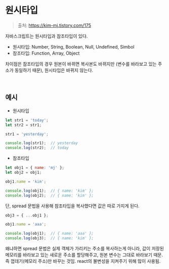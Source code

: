 # 원시타입

> 출처: https://kim-mj.tistory.com/175

자바스크립트는 원시타입과 참조타입이 있다.

- 원시타입: Number, String, Boolean, Null, Undefined, Simbol
- 참조타입: Function, Array, Object

차이점은 참조타입의 경우 원본이 바뀌면 복사본도 바뀌지만 (변수를 바라보고 있는 주소가 동일하기 때문), 원시타입은 바뀌지 않는다.

<br/>

## 예시

- 원시타입

```js
let str1 = 'today';
let str2 = str1;

str1 = 'yesterday';

console.log(str1);  // yesterday
console.log(str2);  // today
```

- 참조타입

```js
let obj1 = { name: 'mj' };
let obj2 = obj1;

obj1.name = 'kim';

console.log(obj1);  // { name: 'kim' };
console.log(obj2);  // { name: 'kim' };
```

단, spread 문법을 사용해 참조타입을 복사했다면 값은 따로 가지게 된다.

```js
obj3 = { ...obj1 };

obj1.name = 'aaa';

console.log(obj1);  // { name: 'aaa' };
console.log(obj3);  // { name: 'kim' };
```

왜냐하면 spread 문법은 실제 객체가 가리키는 주소를 복사하는게 아니라, 값이 저장된 메모리를 바라보고 있는 새로운 주소를 할당해주고, 원본 변수는 그대로 바라보기 때문. 즉 껍데기(메모리 주소)만 바꾸는 것임. react의 불변성을 지켜주기 위해 많이 사용됨.

